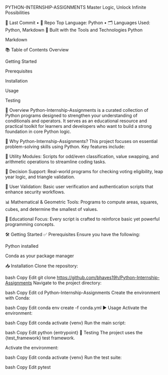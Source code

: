 PYTHON-INTERNSHIP-ASSIGNMENTS
Master Logic, Unlock Infinite Possibilities

📌 Last Commit • 🧠 Repo Top Language: Python • 🗂️ Languages Used: Python, Markdown
🚀 Built with the Tools and Technologies
Python

Markdown

📚 Table of Contents
Overview

Getting Started

Prerequisites

Installation

Usage

Testing

📖 Overview
Python-Internship-Assignments is a curated collection of Python programs designed to strengthen your understanding of conditionals and operators. It serves as an educational resource and practical toolkit for learners and developers who want to build a strong foundation in core Python logic.

🎯 Why Python-Internship-Assignments?
This project focuses on essential problem-solving skills using Python. Key features include:

🧩 Utility Modules:
Scripts for odd/even classification, value swapping, and arithmetic operations to streamline coding tasks.

📝 Decision Support:
Real-world programs for checking voting eligibility, leap year logic, and triangle validation.

🔐 User Validation:
Basic user verification and authentication scripts that enhance security workflows.

📊 Mathematical & Geometric Tools:
Programs to compute areas, squares, cubes, and determine the smallest of values.

🧠 Educational Focus:
Every script is crafted to reinforce basic yet powerful programming concepts.

🛠 Getting Started
✅ Prerequisites
Ensure you have the following:

Python installed

Conda as your package manager

📥 Installation
Clone the repository:

bash
Copy
Edit
git clone https://github.com/bhaves19h/Python-Internship-Assignments
Navigate to the project directory:

bash
Copy
Edit
cd Python-Internship-Assignments
Create the environment with Conda:

bash
Copy
Edit
conda env create -f conda.yml
▶️ Usage
Activate the environment:

bash
Copy
Edit
conda activate {venv}
Run the main script:

bash
Copy
Edit
python {entrypoint}
🧪 Testing
The project uses the {test_framework} test framework.

Activate the environment:

bash
Copy
Edit
conda activate {venv}
Run the test suite:

bash
Copy
Edit
pytest
